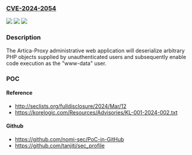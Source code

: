 ### [CVE-2024-2054](https://cve.mitre.org/cgi-bin/cvename.cgi?name=CVE-2024-2054)
![](https://img.shields.io/static/v1?label=Product&message=Artica%20Proxy&color=blue)
![](https://img.shields.io/static/v1?label=Version&message=%3D%204.50%20&color=brighgreen)
![](https://img.shields.io/static/v1?label=Vulnerability&message=CWE-502%20Deserialization%20of%20Untrusted%20Data&color=brighgreen)

### Description

The Artica-Proxy administrative web application will deserialize arbitrary PHP objects supplied by unauthenticated users and subsequently enable code execution as the "www-data" user.

### POC

#### Reference
- http://seclists.org/fulldisclosure/2024/Mar/12
- https://korelogic.com/Resources/Advisories/KL-001-2024-002.txt

#### Github
- https://github.com/nomi-sec/PoC-in-GitHub
- https://github.com/tanjiti/sec_profile

